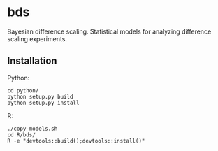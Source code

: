 # bds
Bayesian difference scaling. Statistical models for analyzing difference scaling experiments.

## Installation

Python:
```
cd python/
python setup.py build
python setup.py install
```

R:
```
./copy-models.sh
cd R/bds/
R -e "devtools::build();devtools::install()"
```
